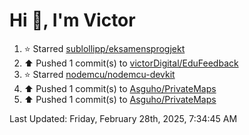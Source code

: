 <h1>Hi 👋, I'm Victor </h1>

<!--RECENT_ACTIVITY:start-->
1. ⭐ Starred [sublollipp/eksamensprogjekt](https://github.com/sublollipp/eksamensprogjekt)<br>
2. ⬆️ Pushed 1 commit(s) to [victorDigital/EduFeedback](https://github.com/victorDigital/EduFeedback)<br>
3. ⭐ Starred [nodemcu/nodemcu-devkit](https://github.com/nodemcu/nodemcu-devkit)<br>
4. ⬆️ Pushed 1 commit(s) to [Asguho/PrivateMaps](https://github.com/Asguho/PrivateMaps)<br>
5. ⬆️ Pushed 1 commit(s) to [Asguho/PrivateMaps](https://github.com/Asguho/PrivateMaps)<br>
<!--RECENT_ACTIVITY:end-->

<!--RECENT_ACTIVITY:last_update-->
Last Updated: Friday, February 28th, 2025, 7:34:45 AM
<!--RECENT_ACTIVITY:last_update_end-->
